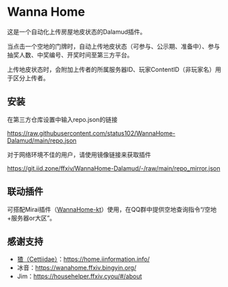 # Wanna Home

这是一个自动化上传房屋地皮状态的Dalamud插件。

当点击一个空地的门牌时，自动上传地皮状态（可参与、公示期、准备中）、参与抽奖人数、中奖编号、开奖时间至第三方平台。

上传地皮状态时，会附加上传者的所属服务器ID、玩家ContentID（非玩家名）用于区分上传者。

## 安装

在第三方仓库设置中输入repo.json的链接

https://raw.githubusercontent.com/status102/WannaHome-Dalamud/main/repo.json

对于网络环境不佳的用户，请使用镜像链接来获取插件

https://git.iid.zone/ffxiv/WannaHome-Dalamud/-/raw/main/repo_mirror.json

## 联动插件

可搭配Mirai插件（[WannaHome-kt](https://github.com/status102/WannaHome-kt)）使用，在QQ群中提供空地查询指令“/空地+服务器or大区”。

## 感谢支持
- [猹（Cettiidae）](https://github.com/Cettiidae/Cettiidae)：https://home.iinformation.info/
- 冰音：https://wanahome.ffxiv.bingyin.org/
- Jim：https://househelper.ffxiv.cyou/#/about